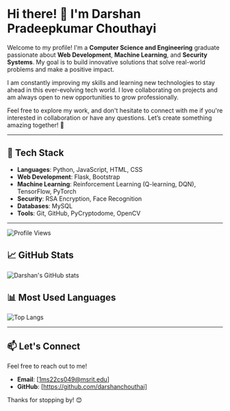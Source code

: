 # Hi there! 👋 I'm Darshan Pradeepkumar Chouthayi  

Welcome to my profile! I'm a **Computer Science and Engineering** graduate passionate about **Web Development**, **Machine Learning**, and **Security Systems**. My goal is to build innovative solutions that solve real-world problems and make a positive impact.  

I am constantly improving my skills and learning new technologies to stay ahead in this ever-evolving tech world. I love collaborating on projects and am always open to new opportunities to grow professionally.  

Feel free to explore my work, and don't hesitate to connect with me if you're interested in collaboration or have any questions. Let’s create something amazing together! 🚀

---

## 🔧 **Tech Stack**  
- **Languages**: Python, JavaScript, HTML, CSS  
- **Web Development**: Flask, Bootstrap  
- **Machine Learning**: Reinforcement Learning (Q-learning, DQN), TensorFlow, PyTorch  
- **Security**: RSA Encryption, Face Recognition  
- **Databases**: MySQL  
- **Tools**: Git, GitHub, PyCryptodome, OpenCV  

---
![Profile Views](https://visitcount.itsvg.in/api?id=darshanchouthai&label=Profile%20Views&color=12&icon=5&pretty=true)

## 📈 **GitHub Stats**  
![Darshan's GitHub stats](https://github-readme-stats.vercel.app/api?username=darshanchouthai&show_icons=true&theme=radical)

## 📊 **Most Used Languages**  
![Top Langs](https://github-readme-stats.vercel.app/api/top-langs/?username=darshanchouthai&layout=compact&theme=radical)

---

## 📫 **Let's Connect**  
Feel free to reach out to me!

- **Email**: [1ms22cs049@msrit.edu]  
- **GitHub**: [https://github.com/darshanchouthai]  

Thanks for stopping by! 😊
